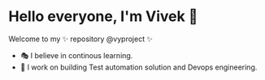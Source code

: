 # Hello everyone, I'm Vivek 👋

Welcome to my ✨ repository @vyproject ✨

- 🎭 I believe in continous learning.
- 💬 I work on building Test automation solution and Devops engineering.


